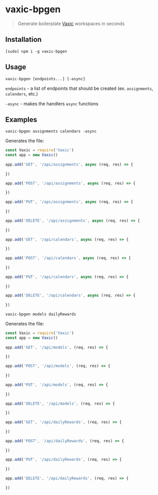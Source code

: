 # vaxic-bpgen
> Generate boilerplate [Vaxic](https://www.npmjs.com/package/vaxic) workspaces in seconds

## Installation
```
[sudo] npm i -g vaxic-bpgen
```

## Usage
`vaxic-bpgen [endpoints...] [-async]`

`endpoints` - a list of endpoints that should be created (ex. `assignments`, `calenders`, etc.)

`-async` - makes the handlers `async` functions

## Examples
`vaxic-bpgen assignments calendars -async`

Generates the file:
```javascript
const Vaxic = require('Vaxic')
const app = new Vaxic()
	
app.add('GET', '/api/assignments', async (req, res) => {
	
})

app.add('POST', '/api/assignments', async (req, res) => {
	
})

app.add('PUT', '/api/assignments', async (req, res) => {
	
})

app.add('DELETE', '/api/assignments', async (req, res) => {
	
})

app.add('GET', '/api/calendars', async (req, res) => {
	
})

app.add('POST', '/api/calendars', async (req, res) => {
	
})

app.add('PUT', '/api/calendars', async (req, res) => {
	
})

app.add('DELETE', '/api/calendars', async (req, res) => {
	
})
```

`vaxic-bpgen models dailyRewards`

Generates the file:
```javascript
const Vaxic = require('Vaxic')
const app = new Vaxic()
	
app.add('GET', '/api/models', (req, res) => {
	
})

app.add('POST', '/api/models', (req, res) => {
	
})

app.add('PUT', '/api/models', (req, res) => {
	
})

app.add('DELETE', '/api/models', (req, res) => {
	
})

app.add('GET', '/api/dailyRewards', (req, res) => {
	
})

app.add('POST', '/api/dailyRewards', (req, res) => {
	
})

app.add('PUT', '/api/dailyRewards', (req, res) => {
	
})

app.add('DELETE', '/api/dailyRewards', (req, res) => {
	
})
```